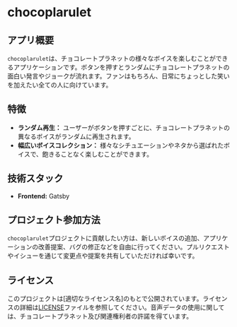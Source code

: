 # chocoplarulet

## アプリ概要
`chocoplarulet`は、チョコレートプラネットの様々なボイスを楽しむことができるアプリケーションです。ボタンを押すとランダムにチョコレートプラネットの面白い発言やジョークが流れます。ファンはもちろん、日常にちょっとした笑いを加えたい全ての人に向けています。

## 特徴
- **ランダム再生：** ユーザーがボタンを押すごとに、チョコレートプラネットの異なるボイスがランダムに再生されます。
- **幅広いボイスコレクション：** 様々なシチュエーションやネタから選ばれたボイスで、飽きることなく楽しむことができます。

## 技術スタック
- **Frontend:** Gatsby

## プロジェクト参加方法
`chocoplarulet`プロジェクトに貢献したい方は、新しいボイスの追加、アプリケーションの改善提案、バグの修正などを自由に行ってください。プルリクエストやイシューを通じて変更点や提案を共有していただければ幸いです。

## ライセンス
このプロジェクトは[適切なライセンス名]のもとで公開されています。ライセンスの詳細は[LICENSE](./LICENSE)ファイルを参照してください。音声データの使用に関しては、チョコレートプラネット及び関連権利者の許諾を得ています。

